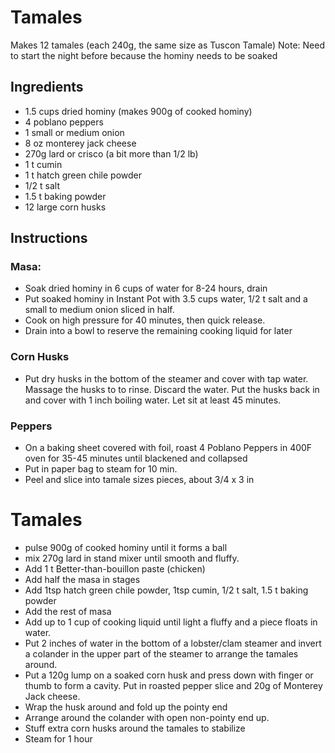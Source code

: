 # Tamales
Makes 12 tamales (each 240g, the same size as Tuscon Tamale)
Note: Need to start the night before because the hominy needs to be soaked
## Ingredients
* 1.5 cups dried hominy (makes 900g of cooked hominy)
* 4 poblano peppers
* 1 small or medium onion
* 8 oz monterey jack cheese
* 270g lard or crisco (a bit more than 1/2 lb)
* 1 t cumin
* 1 t hatch green chile powder
* 1/2 t salt
* 1.5 t baking powder
* 12 large corn husks
  
## Instructions

### Masa:
* Soak dried hominy in 6 cups of water for 8-24 hours, drain
* Put soaked hominy in Instant Pot with 3.5 cups water, 1/2 t salt and a small to medium onion sliced in half. 
* Cook on high pressure for 40 minutes, then quick release.
* Drain into a bowl to reserve the remaining cooking liquid for later
### Corn Husks
* Put dry husks in the bottom of the steamer and cover with tap water.  Massage the husks to to rinse.  Discard the water.  Put the husks back in and cover with 1 inch boiling water.  Let sit at least 45 minutes.  

### Peppers
* On a baking sheet covered with foil, roast 4 Poblano Peppers in 400F oven for 35-45 minutes until blackened and collapsed
* Put in paper bag to steam for 10 min.   
* Peel and slice into tamale sizes pieces, about 3/4 x 3 in

# Tamales
* pulse 900g of cooked hominy until it forms a ball
* mix 270g lard in stand mixer until smooth and fluffy.
* Add 1 t Better-than-bouillon paste (chicken)
* Add half the masa in stages
* Add 1tsp hatch green chile powder, 1tsp cumin, 1/2 t salt, 1.5 t baking powder
* Add the rest of masa
* Add up to 1 cup of cooking liquid until light a fluffy and a piece floats in water.
* Put 2 inches of water in the bottom of a lobster/clam steamer and invert a colander in the upper part of the steamer to arrange the tamales around.
* Put a 120g lump on a soaked corn husk and press down with finger or thumb to form a cavity.  Put in roasted pepper slice and 20g of Monterey Jack cheese.
* Wrap the husk around and fold up the pointy end
* Arrange around the colander with open non-pointy end up.
* Stuff extra corn husks around the tamales to stabilize
* Steam for 1 hour
